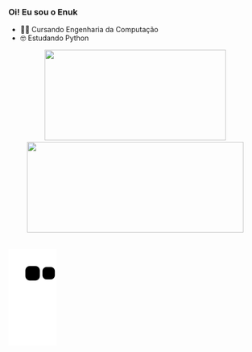 ### Oi! Eu sou o Enuk
- 👨‍🎓 Cursando Engenharia da Computação
- 🤓 Estudando Python


<div align="center">
  <a href="https://github.com/EnukN">
  <img height="180em" width="360em" src="https://github-readme-stats.vercel.app/api?username=EnukN&show_icons=true&theme=dark&include_all_commits=true&count_private=true"/>
  <img height="180em" width="430em" src="https://github-readme-stats.vercel.app/api/top-langs/?username=EnukN&layout=compact&langs_count=7&theme=dark"/>
</div>

  
  ##
 

 
  ![Snake animation](https://github.com/EnukN/EnukN/blob/output/github-contribution-grid-snake.svg)
 
</div>
